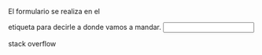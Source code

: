 <!--Como hacer un formulario-->
El formulario se realiza en el <body>
<form action="" method="" onblur=""> etiqueta para decirle a donde vamos a mandar.  
    <label for=""></label>
        <input type, name, id, placeholder, value>
        


</form>
stack overflow